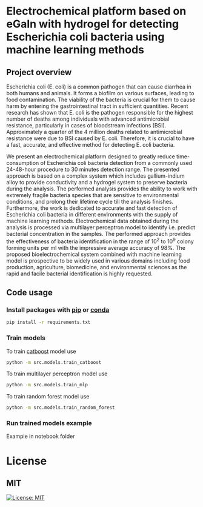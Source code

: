 # Electrochemical platform based on eGaIn with hydrogel for detecting Escherichia coli bacteria using machine learning methods
## Project overview

Escherichia coli (E. coli) is a common pathogen that can cause diarrhea in both humans and animals. It forms a biofilm on various surfaces, leading to food contamination. The viability of the bacteria is crucial for them to cause harm by entering the gastrointestinal tract in sufficient quantities. Recent research has shown that E. coli is the pathogen responsible for the highest number of deaths among individuals with advanced antimicrobial resistance, particularly in cases of bloodstream infections (BSI). Approximately a quarter of the 4 million deaths related to antimicrobial resistance were due to BSI caused by E. coli. Therefore, it is crucial to have a fast, accurate, and effective method for detecting E. coli bacteria.

We present an electrochemical platform designed to greatly reduce time-consumption of Escherichia coli bacteria detection from a commonly used 24-48-hour procedure to 30 minutes detection range. The presented approach is based on a complex system which includes gallium-indium alloy to provide conductivity and a hydrogel system to preserve bacteria during the analysis. The performed analysis provides the ability to work with extremely fragile bacteria species that are sensitive to environmental conditions, and prolong their lifetime cycle till the analysis finishes.
Furthermore, the work is dedicated to accurate and fast detection of Escherichia coli bacteria in different environments with the supply of machine learning methods. Electrochemical data obtained during the analysis is processed via multilayer perceptron model to identify i.e. predict bacterial concentration in the samples. The performed approach provides the effectiveness of bacteria identification in the range of $10^2$ to $10^9$ colony forming units per ml with the impressive average accuracy of 98\%. 
The proposed bioelectrochemical system combined with machine learning model is prospective to be widely used in various domains including food production, agriculture, biomedicine, and environmental sciences as the rapid and facile bacterial identification is highly requested.

## Code usage

### Install packages with [pip](https://pypi.org/project/pip/) or [conda](https://conda.io)

```bash
pip install -r requirements.txt
```

### Train models

To train [catboost](https://catboost.ai) model use

```bash
python -m src.models.train_catboost
```

To train multilayer perceptron model use

```bash
python -m src.models.train_mlp
```

To train random forest model use

```bash
python -m src.models.train_random_forest
```

### Run trained models example

Example in notebook folder

# License
## MIT

[![License: MIT](https://img.shields.io/badge/License-MIT-yellow.svg)](https://opensource.org/licenses/MIT)